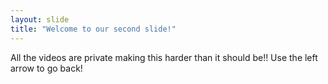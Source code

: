 ```yaml
---
layout: slide
title: "Welcome to our second slide!"
---
```

All the videos are private making this harder than it should be!!
Use the left arrow to go back!
